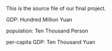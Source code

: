 This is the source file of our final project.

GDP: Hundred Million Yuan

population: Ten Thousand Person

per-capita GDP: Ten Thousand Yuan
